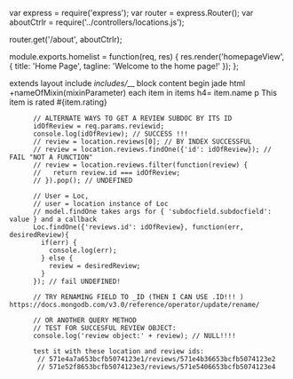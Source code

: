 <!-- MVC NOTES  -->

<!-- routes -->
<!-- require express, invoke Router(), require controllers -->
var express = require('express');
var router = express.Router();
var aboutCtrlr = require('../controllers/locations.js');
<!-- use router.get with path and controller -->
router.get('/about', aboutCtrlr);

<!-- controllers
export function taking req and res containing render taking view and data  -->
module.exports.homelist = function(req, res) {
  res.render('homepageView', {
    title: 'Home Page',
    tagline: 'Welcome to the home page!'
    });
};

<!-- views -->
extends layout
include _includes/___
block content
  begin jade html
    +nameOfMixin(mixinParameter)
      each item in items
        h4= item.name
          p This item is rated #{item.rating}


          // ALTERNATE WAYS TO GET A REVIEW SUBDOC BY ITS ID
          idOfReview = req.params.reviewid;
          console.log(idOfReview); // SUCCESS !!!
          // review = location.reviews[0]; // BY INDEX SUCCESSFUL
          // review = location.reviews.findOne({'id': idOfReview}); // FAIL "NOT A FUNCTION"
          // review = location.reviews.filter(function(review) {
          //   return review.id === idOfReview;
          // }).pop(); // UNDEFINED

          // User = Loc,
          // user = location instance of Loc
          // model.findOne takes args for { 'subdocfield.subdocfield': value } and a callback
          Loc.findOne({'reviews.id': idOfReview}, function(err, desiredReview){
            if(err) {
              console.log(err);
            } else {
              review = desiredReview;
            }
          }); // fail UNDEFINED!

          // TRY RENAMING FIELD TO _ID (THEN I CAN USE .ID!!! ) https://docs.mongodb.com/v3.0/reference/operator/update/rename/

          // OR ANOTHER QUERY METHOD
          // TEST FOR SUCCESFUL REVIEW OBJECT:
          console.log('review object:' + review); // NULL!!!!

          test it with these location and review ids:
           // 571e4a7a653bcfb5074123e1/reviews/571e4b36653bcfb5074123e2
           // 571e52f8653bcfb5074123e3/reviews/571e5406653bcfb5074123e4
